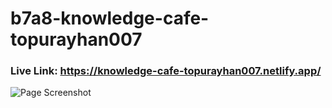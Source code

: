 # b7a8-knowledge-cafe-topurayhan007

### Live Link: https://knowledge-cafe-topurayhan007.netlify.app/

![Page Screenshot](./public/Knowledge-Cafe.png)
